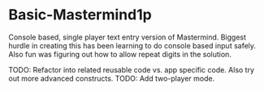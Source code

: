 # Basic-Mastermind1p
Console based, single player text entry version of Mastermind.
Biggest hurdle in creating this has been learning to do console based input safely.
Also fun was figuring out how to allow repeat digits in the solution.

TODO: Refactor into related reusable code vs. app specific code. Also try out more advanced constructs.
TODO: Add two-player mode.
